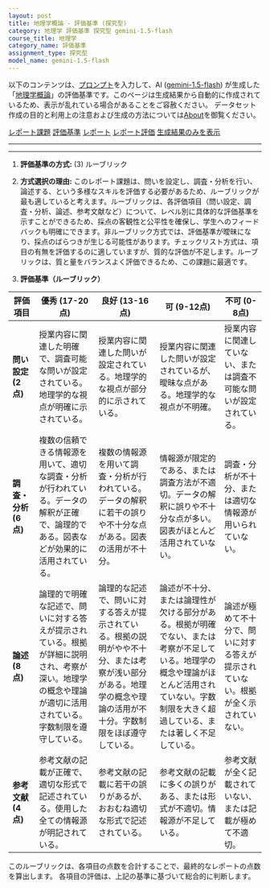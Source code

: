```yaml
---
layout: post
title: 地理学概論 - 評価基準 (探究型)
category: 地理学 評価基準 探究型 gemini-1.5-flash
course_title: 地理学
category_name: 評価基準
assignment_type: 探究型
model_name: gemini-1.5-flash
---
```


以下のコンテンツは、[プロンプト](http://127.0.0.1:8000/generated/地理学/gemini-1.5-flash/prompt_評価基準-探究型.md)を入力して、AI ([gemini-1.5-flash](contents/gemini-1.5-flash)) が生成した「[地理学概論](/contents/地理学/)」の評価基準です。このページは生成結果から自動的に作成されているため、表示が乱れている場合があることをご容赦ください。
データセット作成の目的と利用上の注意および生成の方法については[About](/About)を御覧ください。

[レポート課題](../レポート課題-探究型)
[評価基準](../評価基準-探究型)
[レポート](../レポート-探究型)
[レポート評価](../レポート評価-探究型)
[生成結果のみを表示](http://127.0.0.1:8000/generated/地理学/gemini-1.5-flash/評価基準-探究型.md)
  

***
***
  
1. **評価基準の方式:** (3) ルーブリック

2. **方式選択の理由:** このレポート課題は、問いを設定し、調査・分析を行い、論述する、という多様なスキルを評価する必要があるため、ルーブリックが最も適していると考えます。ルーブリックは、各評価項目（問い設定、調査・分析、論述、参考文献など）について、レベル別に具体的な評価基準を示すことができるため、採点の客観性と公平性を確保し、学生へのフィードバックも明確にできます。非ルーブリック方式では、評価基準が曖昧になり、採点のばらつきが生じる可能性があります。チェックリスト方式は、項目の有無を評価するのに適していますが、質的な評価が不足します。ルーブリックは、質と量をバランスよく評価できるため、この課題に最適です。


3. **評価基準（ルーブリック）**

| 評価項目 | 優秀 (17-20点) | 良好 (13-16点) | 可 (9-12点) | 不可 (0-8点) |
|---|---|---|---|---|
| **問い設定 (2点)** | 授業内容に関連した明確で、調査可能な問いが設定されている。地理学的な視点が明確に示されている。 | 授業内容に関連した問いが設定されている。地理学的な視点が部分的に示されている。 | 授業内容に関連した問いが設定されているが、曖昧な点がある。地理学的な視点が不明確。 | 授業内容に関連していない、または調査不可能な問いが設定されている。 |
| **調査・分析 (6点)** | 複数の信頼できる情報源を用いて、適切な調査・分析が行われている。データの解釈が正確で、論理的である。図表などが効果的に活用されている。 | 複数の情報源を用いて調査・分析が行われている。データの解釈に若干の誤りや不十分な点がある。図表の活用が不十分。 | 情報源が限定的である、または調査方法が不適切。データの解釈に誤りや不十分な点が多い。図表がほとんど活用されていない。 | 調査・分析が不十分、または適切な情報源が用いられていない。 |
| **論述 (8点)** | 論理的で明確な記述で、問いに対する答えが提示されている。根拠が詳細に説明され、考察が深い。地理学の概念や理論が適切に活用されている。字数制限を遵守している。 | 論理的な記述で、問いに対する答えが提示されている。根拠の説明がやや不十分、または考察が浅い部分がある。地理学の概念や理論の活用が不十分。字数制限をほぼ遵守している。 | 論述が不十分、または論理性が欠ける部分がある。根拠が明確でない、または考察が不足している。地理学の概念や理論がほとんど活用されていない。字数制限を大きく超過している、または著しく不足している。 | 論述が極めて不十分で、問いに対する答えが提示されていない。根拠が全く示されていない。 |
| **参考文献 (4点)** | 参考文献の記載が正確で、適切な形式で記述されている。使用した全ての情報源が明記されている。 | 参考文献の記載に若干の誤りがあるが、おおむね適切な形式で記述されている。 | 参考文献の記載に多くの誤りがある、または形式が不適切。情報源が不足している。 | 参考文献が全く記載されていない、または記載が極めて不適切。 |


このルーブリックは、各項目の点数を合計することで、最終的なレポートの点数を算出します。  各項目の評価は、上記の基準に基づいて総合的に判断します。
